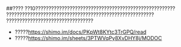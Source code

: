 ##????
 ??10?????????????????????????????????????????????????????
 ????????????????????????????????????????????????????????
 ?????????????????????????????????

* ?????https://shimo.im/docs/PKpWt8KYtc3TrGPQ/read
* ?????https://shimo.im/sheets/3PTWVqPy8XvDHY8j/MODOC